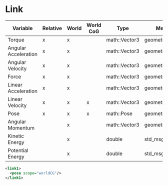 # Link

Variable | Relative | World | World CoG | Type | Message Type
---| --- | --- | --- | --- |---
Torque | x | x | | math::Vector3 | geometry_msgs::Vector3
Angular Acceleration | x | x | | math::Vector3 | geometry_msgs::Vector3
Angular Velocity | x | x | | math::Vector3 | geometry_msgs::Vector3
Force | x | x | | math::Vector3 | geometry_msgs::Vector3
Linear Acceleration | x | x | | math::Vector3 | geometry_msgs::Vector3
Linear Velocity | x | x | x | math::Vector3 | geometry_msgs::Vector3
Pose | x | x | x | math::Pose | geometry_msgs::Pose
Angular Momentum | | x | | math::Vector3 | geometry_msgs::Vector3
Kinetic Energy | | x | | double | std_msgs::Float64
Potential Energy | | x | | double | std_msgs::Float64

```xml
<link1>
  <pose scope="worldCG"/>
</link1>
```
